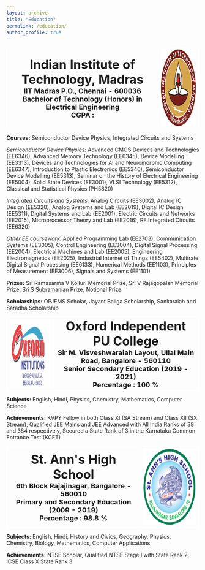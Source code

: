 ```yaml
---
layout: archive
title: "Education"
permalink: /education/
author_profile: true
---
```

<head>
<style>
table, th, td {
  border: 1px solid white;
  border-collapse: collapse;
}
</style>
</head>

<table>
<tr>
<th align="center">
<font size="6"><b>Indian Institute of Technology, Madras</b></font><br/>
<font size="4"> IIT Madras P.O., Chennai - 600036 </font><br/>
<font size="4"> Bachelor of Technology (Honors) in Electrical Engineering </font><br/>
<font size="4"> CGPA :  </font><br/>
</th>
<th>
<center>
<img src="/images/IITM.png" alt="IITM" style="width: 200px; height: 200px;"> 
</center>
</th>
</tr>
</table>

**Courses:** Semiconductor Device Physics, Integrated Circuits and Systems

*Semiconductor Device Physics:* Advanced CMOS Devices and Technologies (EE6346), Advanced Memory Technology (EE6345), Device Modelling (EE3313), Devices and Technologies for AI and Neuromorphic Computing (EE6347), Introduction to Plastic Electronics (EE5346), Semiconductor Device Modelling (EE5313), Seminar on the History of Electrical Engineering (EE5004), Solid State Devices (EE3001), VLSI Technology (EE5312), Classical and Statistical Physics (PH5820)

*Integrated Circuits and Systems:* Analog Circuits (EE3002), Analog IC Design (EE5320), Analog Systems and Lab (EE2019), Digital IC Design (EE5311), Digital Systems and Lab (EE2001), Electric Circuits and Networks (EE2015), Microprocessor Theory and Lab (EE2016), RF Integrated Circuits (EE6320) 

*Other EE coursework:* Applied Programming Lab (EE2703), Communication Systems (EE3005), Control Engineering (EE3004), Digital Signal Processing (EE2004), Electrical Machines and Lab (EE2005), Engineering Electromagnetics (EE2025), Industrial Internet of Things (EE5402), Multirate Digital Signal Processing (EE6133), Numerical Methods (EE1103), Principles of Measurement (EE3006), Signals and Systems (EE1101)

**Prizes:** Sri Ramasarma V Kolluri Memorial Prize, Sri V Rajagopalan Memorial Prize, Sri S Subramanian Prize, Notional Prize

**Scholarships:** OPJEMS Scholar, Jayant Baliga Scholarship, Sankaraiah and Saradha Scholarship

<table>
<tr>
<th>
<center>
<img src="/images/OxfordPU.png" alt="Oxford PU" style="width: 250px; height: 180px;"> 
</center>
</th>
<th align="center">
<font size="6"><b>Oxford Independent PU College</b></font><br/>
<font size="4"> Sir M. Visveshwaraiah Layout, Ullal Main Road, Bangalore - 560110 </font><br/>
<font size="4"> Senior Secondary Education  (2019 - 2021) </font><br/>
<font size="4"> Percentage : 100 % </font><br/>
</th>
</tr>
</table>

**Subjects:** English, Hindi, Physics, Chemistry, Mathematics, Computer Science 

**Achievements:** KVPY Fellow in both Class XI (SA Stream) and Class XII (SX Stream), Qualified JEE Mains and JEE Advanced with All India Ranks of 38 and 384 respectively, Secured a State Rank of 3 in the Karnataka Common Entrance Test (KCET)

<table>
<tr>
<th align="center">
<font size="6"><b>St. Ann's High School</b></font><br/>
<font size="4"> 6th Block Rajajinagar, Bangalore - 560010 </font><br/>
<font size="4"> Primary and Secondary Education (2009 - 2019) </font><br/>
<font size="4"> Percentage : 98.8 % </font><br/>
</th>
<th>
<center>
<img src="/images/StAnns.png" alt="St.Anns" style="width: 200px; height: 200px;"> 
</center>
</th>
</tr>
</table>

**Subjects:** English, Hindi, History and Civics, Geography, Physics, Chemistry, Biology, Mathematics, Computer Applications

**Achievements:** NTSE Scholar, Qualified NTSE Stage I with State Rank 2, ICSE Class X State Rank 3